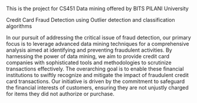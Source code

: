 This is the project for CS451 Data mining offered by BITS PILANI University

Credit Card Fraud Detection using Outlier detection and classification algorithms

In our pursuit of addressing the critical issue of fraud detection, our primary
focus is to leverage advanced data mining techniques for a comprehensive
analysis aimed at identifying and preventing fraudulent activities. By
harnessing the power of data mining, we aim to provide credit card
companies with sophisticated tools and methodologies to scrutinize
transactions effectively. The overarching goal is to enable these financial
institutions to swiftly recognize and mitigate the impact of fraudulent
credit card transactions. Our initiative is driven by the commitment to
safeguard the financial interests of customers, ensuring they are not unjustly
charged for items they did not authorize or purchase.

